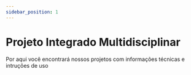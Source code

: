 ```yaml
---
sidebar_position: 1
---
```


#  Projeto Integrado Multidisciplinar

Por aqui você encontrará nossos projetos com informações técnicas e intruções de uso

